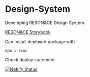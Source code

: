 # Design-System

Developing RESON&CE Design System.

[RESON&CE Storybook](https://bit.ly/3CKjVgt)

Can Install deployed package with 

```shell
npm i rsnc
```

Check deploy statement

[![Netlify Status](https://api.netlify.com/api/v1/badges/066d8baf-65f9-4665-a17c-93c96fbfb428/deploy-status)](https://app.netlify.com/sites/zesty-douhua-1fa173/deploys)